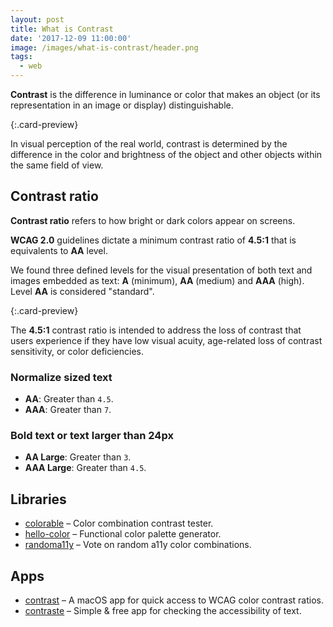 ```yaml
---
layout: post
title: What is Contrast
date: '2017-12-09 11:00:00'
image: /images/what-is-contrast/header.png
tags:
  - web
---
```


<style>
.f-headline-l {
  background: #d599ab;
  color: #2b6151;
}
</style>

**Contrast** is the difference in luminance or color that makes an object (or its representation in an image or display) distinguishable. 

[](https://a11yproject.com/posts/what-is-color-contrast/){:.card-preview}

In visual perception of the real world, contrast is determined by the difference in the color and brightness of the object and other objects within the same field of view.

## Contrast ratio

**Contrast ratio** refers to how bright or dark colors appear on screens.

**WCAG 2.0** guidelines dictate a minimum contrast ratio of **4.5:1** that is equivalents to **AA** level.

We found three defined levels for the visual presentation of both text and images embedded as text: **A** (minimum), **AA** (medium) and **AAA** (high). Level **AA** is considered "standard".

[](https://www.boia.org/blog/how-contrast-ratio-pertains-to-website-accessibility){:.card-preview}

The **4.5:1** contrast ratio is intended to address the loss of contrast that users experience if they have low visual acuity, age-related loss of contrast sensitivity, or color deficiencies.

### Normalize sized text

- **AA**: Greater than `4.5`.
- **AAA**: Greater than `7`.

### Bold text or text larger than 24px

- **AA Large**: Greater than `3`.
- **AAA Large**: Greater than `4.5`.

## Libraries

- [colorable](https://colorable.jxnblk.com/) – Color combination contrast tester.
- [hello-color](http://jxnblk.com/hello-color/) – Functional color palette generator.
- [randoma11y](https://randoma11y.com/#/explore) – Vote on random a11y color combinations.

## Apps

- [contrast](https://usecontrast.com/) – A macOS app for quick access to WCAG color contrast ratios.
- [contraste](https://contrasteapp.com/) – Simple & free app for checking the accessibility of text.
